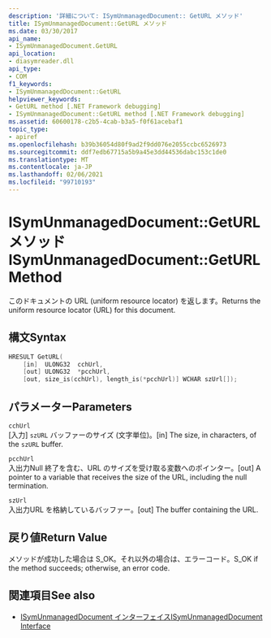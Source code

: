 ```yaml
---
description: '詳細について: ISymUnmanagedDocument:: GetURL メソッド'
title: ISymUnmanagedDocument::GetURL メソッド
ms.date: 03/30/2017
api_name:
- ISymUnmanagedDocument.GetURL
api_location:
- diasymreader.dll
api_type:
- COM
f1_keywords:
- ISymUnmanagedDocument::GetURL
helpviewer_keywords:
- GetURL method [.NET Framework debugging]
- ISymUnmanagedDocument::GetURL method [.NET Framework debugging]
ms.assetid: 60600178-c2b5-4cab-b3a5-f0f61acebaf1
topic_type:
- apiref
ms.openlocfilehash: b39b36054d80f9ad2f9dd076e2055ccbc6526973
ms.sourcegitcommit: ddf7edb67715a5b9a45e3dd44536dabc153c1de0
ms.translationtype: MT
ms.contentlocale: ja-JP
ms.lasthandoff: 02/06/2021
ms.locfileid: "99710193"
---
```

# <a name="isymunmanageddocumentgeturl-method"></a><span data-ttu-id="1d9cc-103">ISymUnmanagedDocument::GetURL メソッド</span><span class="sxs-lookup"><span data-stu-id="1d9cc-103">ISymUnmanagedDocument::GetURL Method</span></span>

<span data-ttu-id="1d9cc-104">このドキュメントの URL (uniform resource locator) を返します。</span><span class="sxs-lookup"><span data-stu-id="1d9cc-104">Returns the uniform resource locator (URL) for this document.</span></span>  
  
## <a name="syntax"></a><span data-ttu-id="1d9cc-105">構文</span><span class="sxs-lookup"><span data-stu-id="1d9cc-105">Syntax</span></span>  
  
```cpp  
HRESULT GetURL(  
    [in]  ULONG32  cchUrl,  
    [out] ULONG32  *pcchUrl,  
    [out, size_is(cchUrl), length_is(*pcchUrl)] WCHAR szUrl[]);  
```  
  
## <a name="parameters"></a><span data-ttu-id="1d9cc-106">パラメーター</span><span class="sxs-lookup"><span data-stu-id="1d9cc-106">Parameters</span></span>  

 `cchUrl`  
 <span data-ttu-id="1d9cc-107">[入力] `szURL` バッファーのサイズ (文字単位)。</span><span class="sxs-lookup"><span data-stu-id="1d9cc-107">[in] The size, in characters, of the `szURL` buffer.</span></span>  
  
 `pcchUrl`  
 <span data-ttu-id="1d9cc-108">入出力Null 終了を含む、URL のサイズを受け取る変数へのポインター。</span><span class="sxs-lookup"><span data-stu-id="1d9cc-108">[out] A pointer to a variable that receives the size of the URL, including the null termination.</span></span>  
  
 `szUrl`  
 <span data-ttu-id="1d9cc-109">入出力URL を格納しているバッファー。</span><span class="sxs-lookup"><span data-stu-id="1d9cc-109">[out] The buffer containing the URL.</span></span>  
  
## <a name="return-value"></a><span data-ttu-id="1d9cc-110">戻り値</span><span class="sxs-lookup"><span data-stu-id="1d9cc-110">Return Value</span></span>  

 <span data-ttu-id="1d9cc-111">メソッドが成功した場合は S_OK。それ以外の場合は、エラーコード。</span><span class="sxs-lookup"><span data-stu-id="1d9cc-111">S_OK if the method succeeds; otherwise, an error code.</span></span>  
  
## <a name="see-also"></a><span data-ttu-id="1d9cc-112">関連項目</span><span class="sxs-lookup"><span data-stu-id="1d9cc-112">See also</span></span>

- [<span data-ttu-id="1d9cc-113">ISymUnmanagedDocument インターフェイス</span><span class="sxs-lookup"><span data-stu-id="1d9cc-113">ISymUnmanagedDocument Interface</span></span>](isymunmanageddocument-interface.md)
